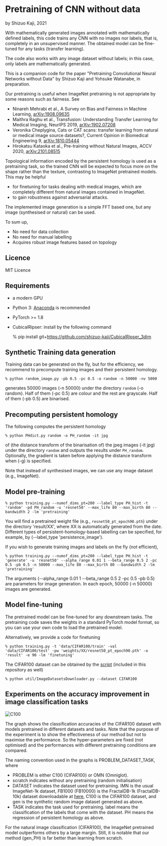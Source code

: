 # Pretraining of CNN without data
by Shizuo Kaji, 2021

With mathematically generated images annotated with mathematically defined labels,
this code trains any CNN with no images nor labels, that is, completely in an unsupervised manner.
The obtained model can be fine-tuned for any tasks (transfer learning).

The code also works with any image dataset without labels; in this case, only labels are mathematically generated.

This is a companion code for the paper "Pretraining Convolutional Neural Networks without Data" by Shizuo Kaji and
Yohsuke Watanabe, in preparation.


Our pretraining is useful when ImageNet pretraining is not appropriate by some reasons such as fairness.
See
- Ninareh Mehrabi et al., A Survey on Bias and Fairness in Machine Learning, [arXiv:1908.09635](https://arxiv.org/abs/1908.09635)
- Maithra Raghu et al., Transfusion: Understanding Transfer Learning for Medical Imaging, NeurIPS 2019, [arXiv:1902.07208](https://arxiv.org/abs/1902.07208)
- Veronika Cheplygina, Cats or CAT scans: transfer learning from natural or medical image source datasets?, Current Opinion in Biomedical Engineering 9, [arXiv:1810.05444](https://arxiv.org/abs/1810.05444)
- Hirokatsu Kataoka et al., Pre-training without Natural Images, ACCV 2020, [arXiv:2101.08515](https://arxiv.org/abs/2101.08515)



Topological information encoded by the persistent homology is used as a pretraining task, 
so the trained CNN will be expected to focus more on the shape rather than the texture, contrasting to ImageNet pretrained models.
This may be helpful 
- for finetuning for tasks dealing with medical images, which are completely different from natural images contained in ImageNet.
- to gain robustness against adversarial attacks.

The implemented image generation is a simple FFT based one, but any image (synthesised or natural) can be used.

To sum up,
- No need for data collection
- No need for manual labelling
- Acquires robust image features based on topology


## Licence
MIT Licence

## Requirements
- a modern GPU
- Python 3: [Anaconda](https://anaconda.org) is recommended
- PyTorch >= 1.8
- CubicalRipser: install by the following command

    % pip install git+https://github.com/shizuo-kaji/CubicalRipser_3dim

## Synthetic Training data generation
Training data can be generated on the fly, but for the efficiency,
we recommend to precompute training images and their persistent homology.

    % python random_image.py -pb 0.5 -pc 0.5 -o random -n 50000 -nv 5000

generates 50000 images (-n 50000) under the directory `random` (-o random). 
Half of them (-pc 0.5) are colour and the rest are grayscale.
Half of them (-pb 0.5) are binarised.

## Precomputing persistent homology
The following computes the persistent homology

    % python PHdict.py random -o PH_random -it jpg

of (the distance transform of the binarisation of) the jpeg images (-it jpg) under the directory `random` and outputs the results under `PH_random`.
Optionally, the gradient is taken before applying the distance transform when (-g) is specified.

Note that instead of synthesised images, we can use any image dataset (e.g., ImageNet).

## Model pre-training

    % python training.py --numof_dims_pt=200 --label_type PH_hist -t 'random' -pd PH_random -u 'resnet50' --max_life 80 --max_birth 80 --bandwidth 2 -lm 'pretraining'

You will find a pretrained weight file (e.g., `resnet50_pt_epoch90.pth`) under the directory 'result/XX', where XX is automatically generated from the date.
Different types of persistent-homology-based labelling can be specified, for example, by (--label_type 'persistence_image').

If you wish to generate training images and labels on the fly (not efficient),

    % python training.py --numof_dims_pt=200 --label_type PH_hist -t 'generate' -u 'resnet50' --alpha_range 0.01 1 --beta_range 0.5 2 -pc 0.5 -pb 0.5 -n 50000 --max_life 80 --max_birth 80 --bandwidth 2 -lm 'pretraining'

The arguments (--alpha_range 0.01 1 --beta_range 0.5 2 -pc 0.5 -pb 0.5) are parameters for image generation. 
In each epoch, 50000 (-n 50000) images are generated.

## Model fine-tuning
The pretrained model can be fine-tuned for any downstream tasks.
The pretraining code saves the weights in a standard PyTorch model format, so you can use your own code to load the pretrained model.

Alternatively, we provide a code for finetuning

    % python training.py -t 'data/CIFAR100/train' -val 'data/CIFAR100/test' -pw 'weights/XX/resnet50_pt_epoch90.pth' -o 'result' -e 90 -lm 'finetuning'

The CIFAR100 dataset can be obtained by the [script](https://github.com/chatflip/ImageRecognitionDataset) (included in this repository as well)

    % python util/ImageDatasetsDownloader.py --dataset CIFAR100


## Experiments on the accuracy improvement in image classification tasks

![C100](https://github.com/shizuo-kaji/PretrainCNNwithNoData/blob/master/demo/C100.jpg?raw=true)

The graph shows the classification accuracies of the CIFAR100 dataset 
with models pretrained in different datasets and tasks.
Note that the purpose of the experiment is to show the effectiveness of our method but not to maximise the performance.
So the hyper-parameters are fixed (not optimised) and the performances with different pretraining conditions are compared.

The naming convention used in the graphs is PROBLEM_DATASET_TASK, where
- PROBLEM is either C100 (CIFAR100) or OMN (Omniglot).
- scratch indicates without any pretraining (random initialisation)
- DATASET indicates the dataset used for pretraining. 
IMN is the usual ImageNet-1k dataset, 
FB1000 (FB10000) is the FractalDB-1k (FractalDB-10k) dataset downloadable at [here](https://hirokatsukataoka16.github.io/Pretraining-without-Natural-Images/),
C100 is the CIFAR100 dataset,
and gen is the synthetic random image dataset generated as above.
- TASK indicates the task used for pretraining.
label means the classification of the labels that come with the dataset.
PH means the regression of persistent homology as above.

For the natural image classification (CIFAR100), the ImageNet pretrained model outperforms others by a large margin.
Still, it is notable that our method (gen_PH) is far better than learning from scratch.

